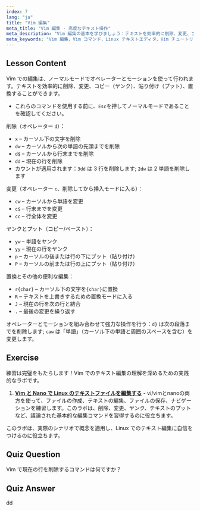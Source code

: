 ```yaml
---
index: 7
lang: "ja"
title: "Vim 編集"
meta_title: "Vim 編集 - 高度なテキスト操作"
meta_description: "Vim 編集の基本を学びましょう：テキストを効率的に削除、変更、コピー、貼り付けます。初心者向けの必須 Vim コマンドを習得し、Linux のテキスト編集スキルを向上させましょう。"
meta_keywords: "Vim 編集，Vim コマンド，Linux テキストエディタ，Vim チュートリアル，Vim ガイド，初心者 Vim, dd コマンド，Vim 削除"
---
```


## Lesson Content

Vim での編集は、ノーマルモードでオペレーターとモーションを使って行われます。テキストを効率的に削除、変更、コピー（ヤンク）、貼り付け（プット）、置換することができます。

- これらのコマンドを使用する前に、`Esc`を押してノーマルモードであることを確認してください。

削除（オペレーター `d`）：

- `x` – カーソル下の文字を削除
- `dw` – カーソルから次の単語の先頭までを削除
- `d$` – カーソルから行末までを削除
- `dd` – 現在の行を削除
- カウントが適用されます：`3dd` は 3 行を削除します; `2dw` は 2 単語を削除します

変更（オペレーター `c`、削除してから挿入モードに入る）：

- `cw` – カーソルから単語を変更
- `c$` – 行末までを変更
- `cc` – 行全体を変更

ヤンクとプット（コピー/ペースト）：

- `yw` – 単語をヤンク
- `yy` – 現在の行をヤンク
- `p` – カーソルの後または行の下にプット（貼り付け）
- `P` – カーソルの前または行の上にプット（貼り付け）

置換とその他の便利な編集：

- `r{char}` – カーソル下の文字を`{char}`に置換
- `R` – テキストを上書きするための置換モードに入る
- `J` – 現在の行を次の行と結合
- `.` – 最後の変更を繰り返す

オペレーターとモーションを組み合わせて強力な操作を行う：`d}` は次の段落までを削除します; `caw` は「単語」（カーソル下の単語と周囲のスペースを含む）を変更します。

## Exercise

練習は完璧をもたらします！Vim でのテキスト編集の理解を深めるための実践的なラボです。

1. **[Vim と Nano で Linux のテキストファイルを編集する](https://labex.io/ja/labs/comptia-edit-text-files-in-linux-with-vim-and-nano-591076)** - vi/vimとnanoの両方を使って、ファイルの作成、テキストの編集、ファイルの保存、ナビゲーションを練習します。このラボは、削除、変更、ヤンク、テキストのプットなど、議論された基本的な編集コマンドを習得するのに役立ちます。

このラボは、実際のシナリオで概念を適用し、Linux でのテキスト編集に自信をつけるのに役立ちます。

## Quiz Question

Vim で現在の行を削除するコマンドは何ですか？

## Quiz Answer

dd

